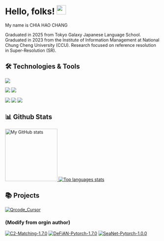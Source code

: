 # Hello, folks! <img src="https://raw.githubusercontent.com/MartinHeinz/MartinHeinz/master/wave.gif" width="30px" height="30px">

My name is CHIA HAO CHANG 

Graduated in 2025 from Tokyo Galaxy Japanese Language School.
Graduated in 2023 from the Institute of Information Management at National Chung Cheng University (CCU).
Research focused on reference resolution in Super-Resolution (SR).

## 🛠️ Technologies & Tools
![](https://img.shields.io/badge/OS-Linux-informational?style=flat&logo=linux&logoColor=white&color=2bbc8a)

![](https://img.shields.io/badge/Code-Python-informational?style=flat&logo=python&logoColor=white&color=2bbc8a)
![](https://img.shields.io/badge/Code-PHP-informational?style=flat&logo=PHP&logoColor=white&color=2bbc8a)

![](https://img.shields.io/badge/Tools-Docker-informational?style=flat&logo=docker&logoColor=white&color=2bbc8a)
![](https://img.shields.io/badge/Tools-Kubernetes-informational?style=flat&logo=Kubernetes&logoColor=white&color=2bbc8a)
![](https://img.shields.io/badge/Tools-MySQL-informational?style=flat&logo=MySQL&logoColor=white&color=2bbc8a)

## 📊 Github Stats
<!-- [![Top Langs](https://github-readme-stats.vercel.app/api/top-langs/?username=mile-chang&langs_count=8&theme=vue-dark)](https://github.com/mile-chang) -->
<!-- 
![mile-chang's GitHub stats](https://github-readme-stats.vercel.app/api?username=mile-chang&show_icons=true&theme=vue-dark)
[![Top Langs](https://github-readme-stats.vercel.app/api/top-langs/?username=mile-chang&layout=compact&theme=vue-dark)](https://github.com/mile-chang/github-readme-stats)
-->
<div>
  <a href="https://github.com/mile-chang">
    <img height="170" alt="My GitHub stats" src="https://github-readme-stats-steel-omega.vercel.app/api?username=mile-chang&show_icons=true&theme=vue-dark" />
  </a>
  <a href="https://github.com/mile-chang">
    <img alt="Top languages stats" src="https://github-readme-stats-steel-omega.vercel.app/api/top-langs/?username=mile-chang&layout=compact&icon_color=2d77dc&theme=vue-dark" />
  </a>
</div>

## 📚 Projects 
[![Qrcode_Cursor](https://github-readme-stats.vercel.app/api/pin/?username=mile-chang&repo=Qrcode_Cursor&theme=material-palenight)](https://github.com/mile-chang/Qrcode_Cursor)
### (Modify from orgin author)
[![C2-Matching-1.7.0](https://github-readme-stats.vercel.app/api/pin/?username=mile-chang&repo=C2-Matching-1.7.0&theme=material-palenight)](https://github.com/mile-chang/C2-Matching-1.7.0)
[![DeFiAN-Pytorch-1.7.0](https://github-readme-stats.vercel.app/api/pin/?username=mile-chang&repo=DeFiAN-Pytorch-1.7.0&theme=material-palenight)](https://github.com/mile-chang/DeFiAN-Pytorch-1.7.0)
[![SeaNet-Pytorch-1.0.0](https://github-readme-stats.vercel.app/api/pin/?username=mile-chang&repo=SeaNet-Pytorch-1.0.0&theme=material-palenight)](https://github.com/mile-chang/SeaNet-Pytorch-1.0.0)

<!--
**mile-chang/mile-chang** is a ✨ _special_ ✨ repository because its `README.md` (this file) appears on your GitHub profile.

Here are some ideas to get you started:

- 🔭 I’m currently working on ...
- 🌱 I’m currently learning ...
- 👯 I’m looking to collaborate on ...
- 🤔 I’m looking for help with ...
- 💬 Ask me about ...
- 📫 How to reach me: ...
- 😄 Pronouns: ...
- ⚡ Fun fact: ...
-->

